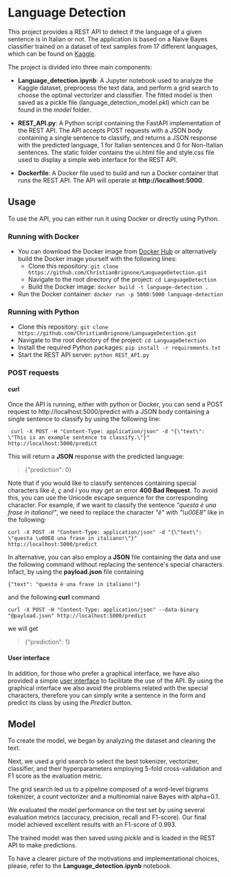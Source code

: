 # Language Detection 

This project provides a REST API to detect if the language of a given sentence is in Italian or not. The application is based on a Naive Bayes classifier trained on a dataset of text samples from 17 different languages, which can be found on [Kaggle](https://www.kaggle.com/datasets/basilb2s/language-detection).

The project is divided into three main components:

- **Language_detection.ipynb**: A Jupyter notebook used to analyze the Kaggle dataset, preprocess the text data, and perform a grid search to choose the optimal vectorizer and classifier. The fitted model is then saved as a pickle file (language_detection_model.pkl) which can be found in the *model* folder.

- **REST_API.py**: A Python script containing the FastAPI implementation of the REST API. The API accepts POST requests with a JSON body containing a single sentence to classify, and returns a JSON response with the predicted language, 1 for Italian sentences and 0 for Non-Italian sentences. The static folder contains the ui.html file and style.css file used to display a simple web interface for the REST API.

- **Dockerfile**: A Docker file used to build and run a Docker container that runs the REST API. The API will operate at **http://localhost:5000**.

## Usage
To use the API, you can either run it using Docker or directly using Python.

### Running with Docker
- You can download the Docker image from [Docker Hub]() or alternatively build the Docker image yourself with the following lines: 
  - Clone this repository: `git clone https://github.com/ChristianBrignone/LanguageDetection.git`
  - Navigate to the root directory of the project: `cd LanguageDetection`
  - Build the Docker image: `docker build -t language-detection . `
- Run the Docker container: `docker run -p 5000:5000 language-detection`

### Running with Python
- Clone this repository: `git clone https://github.com/ChristianBrignone/LanguageDetection.git`
- Navigate to the root directory of the project: `cd LanguageDetection`
- Install the required Python packages: `pip install -r requirements.txt`
- Start the REST API server: `python REST_API.py`


### POST requests
#### curl
Once the API is running, either with python or Docker, you can send a POST request to http://localhost:5000/predict with a JSON body containing a single sentence to classify by using the following line:

```
 curl -X POST -H "Content-Type: application/json" -d "{\"text\": \"This is an example sentence to classify.\"}"  http://localhost:5000/predict
```

This will return a **JSON** response with the predicted language:

> {"prediction": 0}

Note that if you would like to classify sentences containing special characters like *è*, *ç* and *ì* you may get an error **400 Bad Request**.
To avoid this, you can use the Unicode escape sequence for the corresponding character. 
For example, if we want to classify the sentence *"questa è una frase in italiano!"*, we need to replace the character *"è"* with  *"\u00E8"* like in the following:

```
curl -X POST -H "Content-Type: application/json" -d "{\"text\": \"questa \u00E8 una frase in italiano!\"}" http://localhost:5000/predict
```

In alternative, you can also employ a **JSON** file containing the data and use the following command without replacing the sentence's special characters.
Infact, by using the **payload.json** file containing
```
{"text": "questa è una frase in italiano!"} 
```
and the following **curl** command
```
curl -X POST -H "Content-Type: application/json" --data-binary "@payload.json" http://localhost:5000/predict
```
we will get
> {"prediction": 1}

#### User interface

In addition, for those who prefer a graphical interface, we have also provided a simple [user interface](http://localhost:5000) to facilitate the use of the API. 
By using the graphical interface we also avoid the problems related with the special characters, therefore you can simply write a sentence in the form and predict its class by using the *Predict* button.

## Model

To create the model, we began by analyzing the dataset and cleaning the text. 

Next, we used a grid search to select the best tokenizer, vectorizer, classifier, and their hyperparameters employing 5-fold cross-validation and F1 score as the evaluation metric. 

The grid search led us to a pipeline composed of a word-level bigrams tokenizer, a count vectorizer and a multinomial naive Bayes with alpha=0.1.

We evaluated the model performance on the test set by using several evaluation metrics (accuracy, precision, recall and F1-score). Our final model achieved excellent results with an F1-score of 0.993. 

The trained model was then saved using *pickle* and is loaded in the REST API to make predictions.

To have a clearer picture of the motivations and implementational choices, please, refer to the **Language_detection.ipynb** notebook.